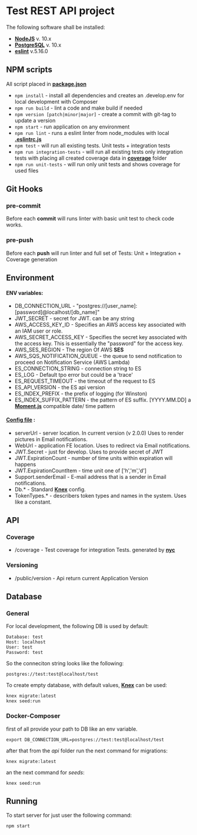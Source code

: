 
# Test REST API project


The following software shall be installed:

* **[NodeJS](http://nodejs.org)** v. 10.x
* **[PostgreSQL](http://www.postgresql.org)** v. 10.x
* **[eslint](https://www.npmjs.com/package/eslint)** v.5.16.0 


## NPM scripts
All script placed in **[package.json](./package.json)**

* ```npm install``` - install all dependencies and creates an .develop.env for local development with Composer
* ```npm run build``` - lint a code and make build if needed
* ```npm version [patch|minor|major]``` - create a commit with git-tag to update a version 
* ```npm start``` - run application on any environment
* ```npm run lint``` - runs a eslint linter from node_modules with local **[.eslintrc.js](./.eslintrc.js)**
* ```npm test``` - will run all existing tests. Unit tests + integration tests
* ```npm run integration-tests``` - will run all existing tests only integration tests with placing all created coverage data in **[coverage](./coverage)** folder
* ```npm run unit-tests``` - will run only unit tests and shows coverage for used files



## Git Hooks

### pre-commit
Before each **commit** will runs linter with basic unit test to check code works.

### pre-push
Before each **push** will run linter and full set of Tests: Unit + Integration + Coverage generation



## Environment

#### ENV variables:
* DB_CONNECTION_URL - "postgres://[user_name]:[password]@localhost/[db_name]"
* JWT_SECRET - secret for JWT. can be any string
* AWS_ACCESS_KEY_ID - Specifies an AWS access key associated with an IAM user or role.
* AWS_SECRET_ACCESS_KEY - Specifies the secret key associated with the access key. This is essentially the "password" for the access key.
* AWS_SES_REGION - The region Of AWS **SES**
* AWS_SQS_NOTIFICATION_QUEUE - the queue to send notification to proceed on Notification Service (AWS Lambda)
* ES_CONNECTION_STRING - connection string to ES
* ES_LOG - Default tpo error but could be a 'trace'
* ES_REQUEST_TIMEOUT - the timeout of the request to ES 
* ES_API_VERSION - the ES api version  
* ES_INDEX_PREFIX - the prefix of logging (for Winston)
* ES_INDEX_SUFFIX_PATTERN - the pattern of ES suffix. [YYYY.MM.DD] a **[Moment.js](https://momentjs.com/)** compatible date/ time pattern


#### [Config file](./config/default.json) :
* serverUrl - server location. In current version (v 2.0.0) Uses to render pictures in Email notifications. 
* WebUrl - application FE location. Uses to redirect via Email notifications. 
* JWT.Secret - just for develop. Uses to provide secret of JWT
* JWT.ExpirationCount - number of time units within expiration will happens
* JWT.ExpirationCountItem - time unit one of \['h','m','d'\]
* Support.senderEmail - E-mail address that is a sender in Email notifications.
* Db.* - Standard **[Knex](http://knexjs.org)** config.
* TokenTypes.* - describers token types and names in the system. Uses like a constant.


## API

### Coverage
* /coverage - Test coverage for integration Tests. generated by **[nyc](https://www.npmjs.com/package/nyc)** 
### Versioning
* /public/version - Api return current Application Version


## Database


### General
For local development, the following DB is used by default:
```
Database: test
Host: localhost
User: test
Password: test
```

So the conneciton string looks like the following:
```
postgres://test:test@localhost/test
```

To create empty database, with default values, **[Knex](http://knexjs.org)** can be used:
```
knex migrate:latest
knex seed:run
```

### Docker-Composer 

first of all provide your path to DB like an env variable.
```
export DB_CONNECTION_URL=postgres://test:test@localhost/test
```

after that from the *api* folder run the next command for migrations:
```
knex migrate:latest
``` 

an the next command for *seeds*:
```
knex seed:run

```


## Running

To start server for just user the following command: 
```
npm start
```